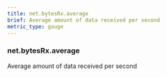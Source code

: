 ```yaml
---
title: net.bytesRx.average
brief: Average amount of data received per second
metric_type: gauge
---
```

### net.bytesRx.average

Average amount of data received per second